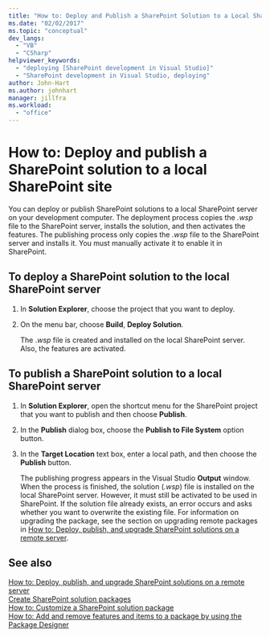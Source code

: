 ```yaml
---
title: "How to: Deploy and Publish a SharePoint Solution to a Local SharePoint Site | Microsoft Docs"
ms.date: "02/02/2017"
ms.topic: "conceptual"
dev_langs: 
  - "VB"
  - "CSharp"
helpviewer_keywords: 
  - "deploying [SharePoint development in Visual Studio]"
  - "SharePoint development in Visual Studio, deploying"
author: John-Hart
ms.author: johnhart
manager: jillfra
ms.workload: 
  - "office"
---
```

# How to: Deploy and publish a SharePoint solution to a local SharePoint site
  You can deploy or publish SharePoint solutions to a local SharePoint server on your development computer. The deployment process copies the *.wsp* file to the SharePoint server, installs the solution, and then activates the features. The publishing process only copies the *.wsp* file to the SharePoint server and installs it. You must manually activate it to enable it in SharePoint.  
  
## To deploy a SharePoint solution to the local SharePoint server  
  
1.  In **Solution Explorer**, choose the project that you want to deploy.  
  
2.  On the menu bar, choose **Build**, **Deploy Solution**.  
  
     The *.wsp* file is created and installed on the local SharePoint server. Also, the features are activated.  
  
## To publish a SharePoint solution to a local SharePoint server  
  
1.  In **Solution Explorer**, open the shortcut menu for the SharePoint project that you want to publish and then choose **Publish**.  
  
2.  In the **Publish** dialog box, choose the **Publish to File System** option button.  
  
3.  In the **Target Location** text box, enter a local path, and then choose the **Publish** button.  
  
     The publishing progress appears in the Visual Studio **Output** window. When the process is finished, the solution (*.wsp*) file is installed on the local SharePoint server. However, it must still be activated to be used in SharePoint. If the solution file already exists, an error occurs and asks whether you want to overwrite the existing file. For information on upgrading the package, see the section on upgrading remote packages in [How to: Deploy, publish, and upgrade SharePoint solutions on a remote server](../sharepoint/how-to-deploy-publish-and-upgrade-sharepoint-solutions-on-a-remote-server.md).  
  
## See also
 [How to: Deploy, publish, and upgrade SharePoint solutions on a remote server](../sharepoint/how-to-deploy-publish-and-upgrade-sharepoint-solutions-on-a-remote-server.md)   
 [Create SharePoint solution packages](../sharepoint/creating-sharepoint-solution-packages.md)   
 [How to: Customize a SharePoint solution package](../sharepoint/how-to-customize-a-sharepoint-solution-package.md)   
 [How to: Add and remove features and items to a package by using the Package Designer](../sharepoint/how-to-add-and-remove-features-and-items-to-a-package-by-using-the-package-designer.md)  
